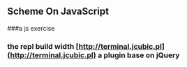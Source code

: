 Scheme On JavaScript
----------------------

###a js exercise


### the repl build width [http://terminal.jcubic.pl](http://terminal.jcubic.pl) a plugin base on jQuery
